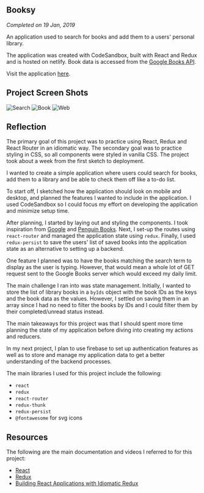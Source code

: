## Booksy

*Completed on 19 Jan, 2019*

An application used to search for books and add them to a users' personal library. 

The application was created with CodeSandbox, built with React and Redux and is hosted on netlify. Book data is accessed from the [Google Books API](https://developers.google.com/books/).

Visit the application [here](https://booksy.netlify.com/home).

## Project Screen Shots

![Search](https://duaw26jehqd4r.cloudfront.net/items/351044013f0G1y2v0W33/Image%202019-02-13%20at%206.34.48%20PM.png)
![Book](https://duaw26jehqd4r.cloudfront.net/items/0E0Z3L3j3n0w3E2J2Z1d/Image%202019-02-15%20at%2010.56.10%20AM.png)
![Web](https://duaw26jehqd4r.cloudfront.net/items/2b3r2N0a3d33221T3U0f/Image%202019-02-15%20at%2010.55.14%20AM.png)

## Reflection  

The primary goal of this project was to practice using React, Redux and React Router in an idiomatic way. The secondary goal was to practice styling in CSS, so all components were styled in vanilla CSS. The project took about a week from the first sketch to deployment.

I wanted to create a simple application where users could search for books, add them to a library and be able to check them off like a to-do list. 

To start off, I sketched how the application should look on mobile and desktop, and planned the features I wanted to include in the application. I used CodeSandbox so I could focus my effort on developing the application and minimize setup time.

After planning, I started by laying out and styling the components. I took inspiration from [Google](https://www.google.com/) and [Penguin Books](https://www.penguin.co.uk/). Next, I set-up the routes using `react-router` and managed the application state using `redux`. Finally, I used `redux-persist` to save the users' list of saved books into the application state as an alternative to setting up a backend.

One feature I planned was to have the books matching the search term to display as the user is typing. However, that would mean a whole lot of GET request sent to the Google Books server which would exceed my daily limit.

The main challenge I ran into was state management. Initially, I wanted to store the list of library books in a `byIds` object with the book IDs as the keys and the book data as the values. However, I settled on saving them in an array since I had no need to filter the books by IDs and I could filter them by their completed/unread status instead. 

The main takeaways for this project was that I should spent more time planning the state of my application before diving into creating my actions and reducers. 

In my next project, I plan to use firebase to set up authentication features as well as to store and manage my application data to get a better understanding of the backend processes.

The main libraries I used for this project include the following: 
* `react`
* `redux`
* `react-router`
* `redux-thunk`
* `redux-persist`
* `@fontawesome` for svg icons

## Resources

The following are the main documentation and videos I referred to for this project:
* [React](https://reactjs.org/docs/getting-started.html)
* [Redux](https://redux.js.org/introduction/getting-started)
* [Building React Applications with Idiomatic Redux](https://egghead.io/courses/building-react-applications-with-idiomatic-redux)
